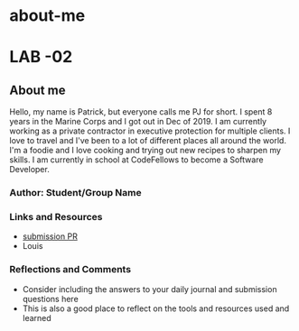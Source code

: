 # about-me

# LAB -02

## About me

Hello, my name is Patrick, but everyone calls me PJ for short. I spent 8 years in the Marine Corps and I got out in Dec of 2019. I am currently working as a private contractor in executive protection for multiple clients. I love to travel and I've been to a lot of different places all around the world. I'm a foodie and I love cooking and trying out new recipes to sharpen my skills. I am currently in school at CodeFellows to become a Software Developer.  

### Author: Student/Group Name

### Links and Resources
* [submission PR](http://xyz.com)
* Louis 

### Reflections and Comments
* Consider including the answers to your daily journal and submission questions here
* This is also a good place to reflect on the tools and resources used and learned